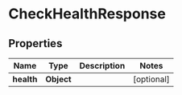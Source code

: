 

# CheckHealthResponse



## Properties

| Name | Type | Description | Notes |
|------------ | ------------- | ------------- | -------------|
|**health** | **Object** |  |  [optional] |



